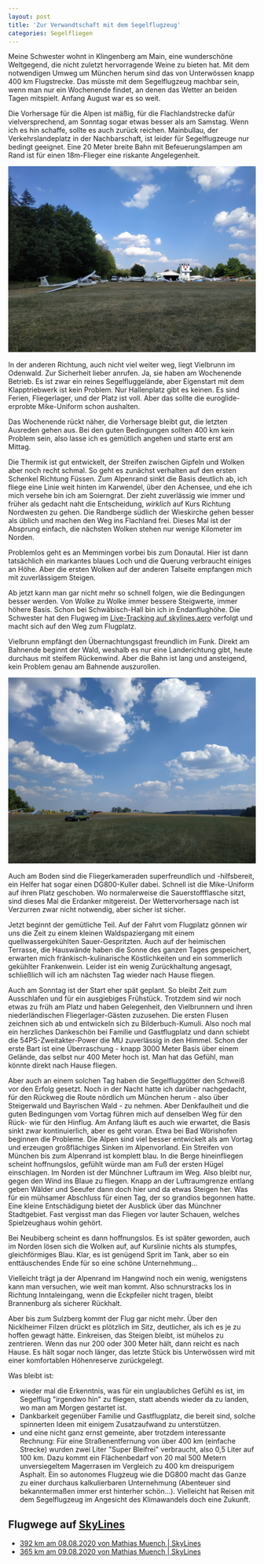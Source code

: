 ```yaml
---
layout: post
title: 'Zur Verwandtschaft mit dem Segelflugzeug'
categories: Segelfliegen
---
```

Meine Schwester wohnt in Klingenberg am Main, eine wunderschöne Weltgegend, die nicht zuletzt hervorragende Weine zu bieten hat. Mit dem notwendigen Umweg um München herum sind das von Unterwössen knapp 400 km Flugstrecke. Das müsste mit dem Segelflugzeug machbar sein, wenn man nur ein Wochenende findet, an denen das Wetter an beiden Tagen mitspielt. Anfang August war es so weit.

Die Vorhersage für die Alpen ist mäßig, für die Flachlandstrecke dafür vielversprechend, am Sonntag sogar etwas besser als am Samstag. Wenn ich es hin schaffe, sollte es auch zurück reichen. Mainbullau, der Verkehrslandeplatz in der Nachbarschaft, ist leider für Segelflugzeuge nur bedingt geeignet. Eine 20 Meter breite Bahn mit Befeuerungslampen am Rand ist für einen 18m-Flieger eine riskante Angelegenheit.

![Segelfluggelände Vielbrunn im Odenwald](/assets/IMG_20200808_165149.jpg)

In der anderen Richtung, auch nicht viel weiter weg, liegt Vielbrunn im Odenwald. Zur Sicherheit lieber anrufen. Ja, sie haben am Wochenende Betrieb. Es ist zwar ein reines Segelfluggelände, aber Eigenstart mit dem Klapptriebwerk ist kein Problem. Nur Hallenplatz gibt es keinen. Es sind Ferien, Fliegerlager, und der Platz ist voll. Aber das sollte die euroglide-erprobte Mike-Uniform schon aushalten.

Das Wochenende rückt näher, die Vorhersage bleibt gut, die letzten Ausreden gehen aus. Bei den guten Bedingungen sollten 400 km kein Problem sein, also lasse ich es gemütlich angehen und starte erst am Mittag.

Die Thermik ist gut entwickelt, der Streifen zwischen Gipfeln und Wolken aber noch recht schmal. So geht es zunächst verhalten auf den ersten Schenkel Richtung Füssen. Zum Alpenrand sinkt die Basis deutlich ab, ich fliege eine Linie weit hinten im Karwendel, über den Achensee, und ehe ich mich versehe bin ich am Soierngrat. Der zieht zuverlässig wie immer und früher als gedacht naht die Entscheidung, _wirklich_ auf Kurs Richtung Nordwesten zu gehen. Die Randberge südlich der Wieskirche gehen besser als üblich und machen den Weg ins Flachland frei. Dieses Mal ist der Absprung einfach, die nächsten Wolken stehen nur wenige Kilometer im Norden.

Problemlos geht es an Memmingen vorbei bis zum Donautal. Hier ist dann tatsächlich ein markantes blaues Loch und die Querung verbraucht einiges an Höhe. Aber die ersten Wolken auf der anderen Talseite empfangen mich mit zuverlässigem Steigen.

Ab jetzt kann man gar nicht mehr so schnell folgen, wie die Bedingungen besser werden. Von Wolke zu Wolke immer bessere Steigwerte, immer höhere Basis. Schon bei Schwäbisch-Hall bin ich in Endanflughöhe. Die Schwester hat den Flugweg im [Live-Tracking auf skylines.aero](https://skylines.aero/tracking) verfolgt und macht sich auf den Weg zum Flugplatz.

Vielbrunn empfängt den Übernachtungsgast freundlich im Funk. Direkt am Bahnende beginnt der Wald, weshalb es nur eine Landerichtung gibt, heute durchaus mit steifem Rückenwind. Aber die Bahn ist lang und ansteigend, kein Problem genau am Bahnende auszurollen.

![Startstelle am Segelfluggelände Vielbrunn im Odenwald](/assets/IMG_20200808_165203.jpg)

Auch am Boden sind die Fliegerkameraden superfreundlich und -hilfsbereit, ein Helfer hat sogar einen DG800-Kuller dabei. Schnell ist die Mike-Uniform auf ihren Platz geschoben. Wo normalerweise die Sauerstoffflasche sitzt, sind dieses Mal die Erdanker mitgereist. Der Wettervorhersage nach ist Verzurren zwar nicht notwendig, aber sicher ist sicher.

Jetzt beginnt der gemütliche Teil. Auf der Fahrt vom Flugplatz gönnen wir uns die Zeit zu einem kleinen Waldspaziergang mit einem quellwassergekühlten Sauer-Gespritzten. Auch auf der heimischen Terrasse, die Hauswände haben die Sonne des ganzen Tages gespeichert, erwarten mich fränkisch-kulinarische Köstlichkeiten und ein sommerlich gekühlter Frankenwein. Leider ist ein wenig Zurückhaltung angesagt, schließlich will ich am nächsten Tag wieder nach Hause fliegen.

Auch am Sonntag ist der Start eher spät geplant. So bleibt Zeit zum Ausschlafen und für ein ausgiebiges Frühstück. Trotzdem sind wir noch etwas zu früh am Platz und haben Gelegenheit, den Vielbrunnern und ihren niederländischen Fliegerlager-Gästen zuzusehen. Die ersten Flusen zeichnen sich ab und entwickeln sich zu Bilderbuch-Kumuli. Also noch mal ein herzliches Dankeschön bei Familie und Gastflugplatz und dann schiebt die 54PS-Zweitakter-Power die MU zuverlässig in den Himmel. Schon der erste Bart ist eine Überraschung - knapp 3000 Meter Basis über einem Gelände, das selbst nur 400 Meter hoch ist. Man hat das Gefühl, man könnte direkt nach Hause fliegen.

Aber auch an einem solchen Tag haben die Segelfluggötter den Schweiß vor den Erfolg gesetzt. Noch in der Nacht hatte ich darüber nachgedacht, für den Rückweg die Route nördlich um München herum - also über Steigerwald und Bayrischen Wald - zu nehmen. Aber Denkfaulheit und die guten Bedingungen vom Vortag führen mich auf denselben Weg für den Rück- wie für den Hinflug. Am Anfang läuft es auch wie erwartet, die Basis sinkt zwar kontinuierlich, aber es geht voran. Etwa bei Bad Wörishofen beginnen die Probleme. Die Alpen sind viel besser entwickelt als am Vortag und erzeugen großflächiges Sinken im Alpenvorland. Ein Streifen von München bis zum Alpenrand ist komplett blau. In die Berge hineinfliegen scheint hoffnungslos, gefühlt würde man am Fuß der ersten Hügel einschlagen. Im Norden ist der Münchner Luftraum im Weg. Also bleibt nur, gegen den Wind ins Blaue zu fliegen. Knapp an der Luftraumgrenze entlang geben Wälder und Seeufer dann doch hier und da etwas Steigen her. Was für ein mühsamer Abschluss für einen Tag, der so grandios begonnen hatte. Eine kleine Entschädigung bietet der Ausblick über das Münchner Stadtgebiet. Fast vergisst man das Fliegen vor lauter Schauen, welches Spielzeughaus wohin gehört.

Bei Neubiberg scheint es dann hoffnungslos. Es ist später geworden, auch im Norden lösen sich die Wolken auf, auf Kurslinie nichts als stumpfes, gleichförmiges Blau. Klar, es ist genügend Sprit im Tank, aber so ein enttäuschendes Ende für so eine schöne Unternehmung...

Vielleicht trägt ja der Alpenrand im Hangwind noch ein wenig, wenigstens kann man versuchen, wie weit man kommt. Also schnurstracks los in Richtung Inntaleingang, wenn die Eckpfeiler nicht tragen, bleibt Brannenburg als sicherer Rückhalt.

Aber bis zum Sulzberg kommt der Flug gar nicht mehr. Über den Nicklheimer Filzen drückt es plötzlich im Sitz, deutlicher, als ich es je zu hoffen gewagt hätte. Einkreisen, das Steigen bleibt, ist mühelos zu zentrieren. Wenn das nur 200 oder 300 Meter hält, dann reicht es nach Hause. Es hält sogar noch länger, das letzte Stück bis Unterwössen wird mit einer komfortablen Höhenreserve zurückgelegt.

Was bleibt ist:

- wieder mal die Erkenntnis, was für ein unglaubliches Gefühl es ist, im Segelflug "irgendwo hin" zu fliegen, statt abends wieder da zu landen, wo man am Morgen gestartet ist.
- Dankbarkeit gegenüber Familie und Gastflugplatz, die bereit sind, solche spinnerten Ideen mit einigem Zusatzaufwand zu unterstützen.
- und eine nicht ganz ernst gemeinte, aber trotzdem interessante Rechnung: Für eine Straßenentfernung von über 400 km (einfache Strecke) wurden zwei Liter "Super Bleifrei" verbraucht, also 0,5 Liter auf 100 km. Dazu kommt ein Flächenbedarf von 20 mal 500 Metern unversiegeltem Magerrasen im Vergleich zu 400 km dreispurigem Asphalt. Ein so autonomes Flugzeug wie die DG800 macht das Ganze zu einer durchaus kalkulierbaren Unternehmung (Abenteuer sind bekanntermaßen immer erst hinterher schön...). Vielleicht hat Reisen mit dem Segelflugzeug im Angesicht des Klimawandels doch eine Zukunft. 

## Flugwege auf [SkyLines](https://skylines.aero/flights/latest)

* [392 km am 08.08.2020 von Mathias Muench | SkyLines](https://skylines.aero/flights/124659)
* [365 km am 09.08.2020 von Mathias Muench | SkyLines](https://skylines.aero/flights/124880)
